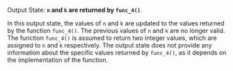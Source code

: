 Output State: **`n` and `k` are returned by `func_4()`**.

In this output state, the values of `n` and `k` are updated to the values returned by the function `func_4()`. The previous values of `n` and `k` are no longer valid. The function `func_4()` is assumed to return two integer values, which are assigned to `n` and `k` respectively. The output state does not provide any information about the specific values returned by `func_4()`, as it depends on the implementation of the function.
